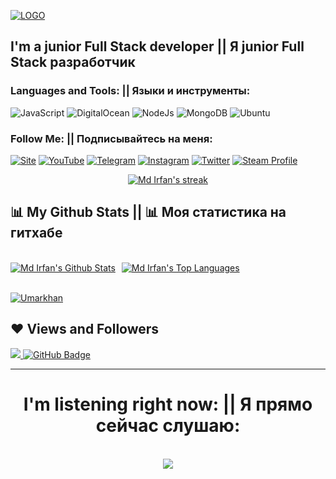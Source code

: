 [![LOGO](https://github.com/UZBase/UZBase/blob/main/assets/logo_1.jpg)](https://www.youtube.com/c/UZBase)

## I'm a junior Full Stack developer || Я junior Full Stack разработчик

### Languages and Tools: || Языки и инструменты:

![JavaScript](https://img.shields.io/badge/-JavaScript-1C0B1A?style=for-the-badge&logo=JavaScript&logoColor=E9D54D)
![DigitalOcean](https://img.shields.io/badge/-DigitalOcean-1C0B1A?style=for-the-badge&logo=DigitalOcean&logoColor=E9D54D)
![NodeJs](https://img.shields.io/badge/-NodeJS-1C0B1A?style=for-the-badge&logo=nodedotjs&logoColor=E9D54D)
![MongoDB](https://img.shields.io/badge/-MongoDB-1C0B1A?style=for-the-badge&logo=MongoDB&logoColor=E9D54D)
![Ubuntu](https://img.shields.io/badge/-ubuntu-1C0B1A?style=for-the-badge&logo=ubuntu&logoColor=E9D54D)

### Follow Me: || Подписывайтесь на меня:

[![Site](https://img.shields.io/badge/-MySite-1C0B1A?style=for-the-badge&logo=Internet&logoColor=FF0000)](https://UZBase.uz)
[![YouTube](https://img.shields.io/badge/-YouTube-1C0B1A?style=for-the-badge&logo=YouTube&logoColor=FF0000)](https://www.youtube.com/c/UZBase)
[![Telegram](https://img.shields.io/badge/-Telegram-1C0B1A?style=for-the-badge&logo=telegram&logoColor=27A0D9)](https://t.me/Um4rj0n)
[![Instagram](https://img.shields.io/badge/-Instagram-1C0B1A?style=for-the-badge&logo=instagram&logoColor=B4068E)](https://www.instagram.com/Um4rj0n)
[![Twitter](https://img.shields.io/badge/-Twitter-1C0B1A?style=for-the-badge&logo=Twitter&logoColor=1C9DEB)](https://twitter.com/UZBase)
[![Steam Profile](https://img.shields.io/badge/-Steam-1C0B1A?style=for-the-badge&logo=Steam&logoColor=FF0000)](https://steamcommunity.com/profiles/76561199014469830)

<p align="center">
    <a href="https://github.com/umarchek/github-readme-streak-stats">
        <img title="🔥 Get streak stats for your profile at git.io/streak-stats" alt="Md Irfan's streak" src="https://github-readme-streak-stats.herokuapp.com/?user=umarchek&theme=black-ice&hide_border=true&stroke=0000&background=060A0CD0"/>
    </a>
</p>

## 📊 My Github Stats || 📊 Моя статистика на гитхабе

  <br/>
    <div style="display:flex;"><a style="margin-right:10px;" href="https://github.com/umarchek/github-readme-stats"><img alt="Md Irfan's Github Stats" src="https://github-readme-stats.vercel.app/api?username=umarchek&show_icons=true&count_private=true&theme=react&hide_border=true&bg_color=0D1117" /></a><a href="https://github.com/umarchek/github-readme-stats"><img alt="Md Irfan's Top Languages" src="https://github-readme-stats.vercel.app/api/top-langs/?username=umarchek&langs_count=8&count_private=true&layout=compact&theme=react&hide_border=true&bg_color=0D1117" /></a></div>
  <br/>

<a href="https://github.com/umarchek/github-readme-activity-graph"><img alt="Umarkhan" src="https://activity-graph.herokuapp.com/graph?username=umarchek&bg_color=0D1117&color=5BCDEC&line=5BCDEC&point=FFFFFF&hide_border=true" /></a>


## ❤ Views and Followers
<a href="https://github.com/Umarchek/github-profile-views-counter">
    <img src="https://komarev.com/ghpvc/?username=Umarchek">
</a>
<a href="https://github.com/Umarchek?tab=followers"><img src="https://img.shields.io/github/followers/Umarchek?label=Followers&style=social" alt="GitHub Badge"></a>

<hr>
<h1 align="center">I'm listening right now: || Я прямо сейчас слушаю:</h1>
<br/>  

<div align="center"><img src="https://spotify-github-profile.vercel.app/api/view?uid=q7ln75i89tr8d9ctwlketujop&cover_image=true&theme=default" /></div>  

<br/>  
